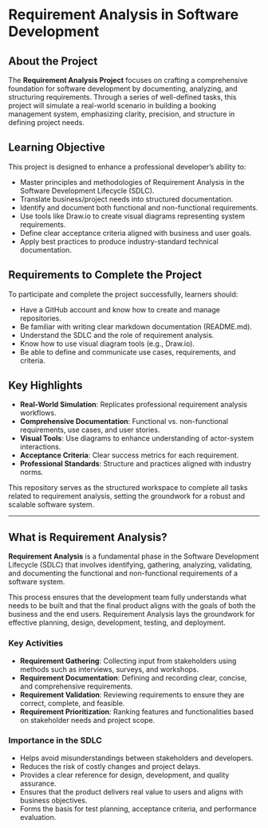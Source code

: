 # Requirement Analysis in Software Development

## About the Project

The **Requirement Analysis Project** focuses on crafting a comprehensive foundation for software development by documenting, analyzing, and structuring requirements. Through a series of well-defined tasks, this project will simulate a real-world scenario in building a booking management system, emphasizing clarity, precision, and structure in defining project needs.

## Learning Objective

This project is designed to enhance a professional developer’s ability to:

* Master principles and methodologies of Requirement Analysis in the Software Development Lifecycle (SDLC).
* Translate business/project needs into structured documentation.
* Identify and document both functional and non-functional requirements.
* Use tools like Draw\.io to create visual diagrams representing system requirements.
* Define clear acceptance criteria aligned with business and user goals.
* Apply best practices to produce industry-standard technical documentation.

## Requirements to Complete the Project

To participate and complete the project successfully, learners should:

* Have a GitHub account and know how to create and manage repositories.
* Be familiar with writing clear markdown documentation (README.md).
* Understand the SDLC and the role of requirement analysis.
* Know how to use visual diagram tools (e.g., Draw\.io).
* Be able to define and communicate use cases, requirements, and criteria.

## Key Highlights

* **Real-World Simulation**: Replicates professional requirement analysis workflows.
* **Comprehensive Documentation**: Functional vs. non-functional requirements, use cases, and user stories.
* **Visual Tools**: Use diagrams to enhance understanding of actor-system interactions.
* **Acceptance Criteria**: Clear success metrics for each requirement.
* **Professional Standards**: Structure and practices aligned with industry norms.

This repository serves as the structured workspace to complete all tasks related to requirement analysis, setting the groundwork for a robust and scalable software system.

---

## What is Requirement Analysis?

**Requirement Analysis** is a fundamental phase in the Software Development Lifecycle (SDLC) that involves identifying, gathering, analyzing, validating, and documenting the functional and non-functional requirements of a software system.

This process ensures that the development team fully understands what needs to be built and that the final product aligns with the goals of both the business and the end users. Requirement Analysis lays the groundwork for effective planning, design, development, testing, and deployment.

### Key Activities

* **Requirement Gathering**: Collecting input from stakeholders using methods such as interviews, surveys, and workshops.
* **Requirement Documentation**: Defining and recording clear, concise, and comprehensive requirements.
* **Requirement Validation**: Reviewing requirements to ensure they are correct, complete, and feasible.
* **Requirement Prioritization**: Ranking features and functionalities based on stakeholder needs and project scope.

### Importance in the SDLC

* Helps avoid misunderstandings between stakeholders and developers.
* Reduces the risk of costly changes and project delays.
* Provides a clear reference for design, development, and quality assurance.
* Ensures that the product delivers real value to users and aligns with business objectives.
* Forms the basis for test planning, acceptance criteria, and performance evaluation.

